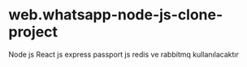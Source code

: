 # web.whatsapp-node-js-clone-project

Node js React js express passport js redis ve rabbitmq kullanılacaktır
